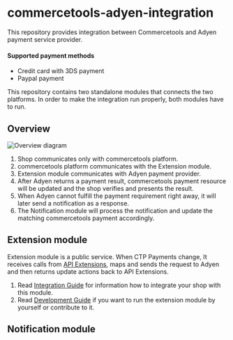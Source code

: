 # commercetools-adyen-integration
This repository provides integration between Commercetools and Adyen payment service provider.

#### Supported payment methods
- Credit card with 3DS payment  
- Paypal payment

This repository contains two standalone modules that connects the two platforms.
In order to make the integration run properly, both modules have to run.

## Overview
![Overview diagram](https://user-images.githubusercontent.com/9251453/56045959-86110d80-5d42-11e9-9c0f-21ce651594e3.png)
1. Shop communicates only with commercetools platform.
1. commercetools platform communicates with the Extension module.
1. Extension module communicates with Adyen payment provider.
1. After Adyen returns a payment result, commercetools payment resource will be updated and the shop verifies and presents the result.
1. When Adyen cannot fulfill the payment requirement right away, it will later send a notification as a response.
1. The Notification module will process the notification and update the matching commercetools payment accordingly.    

## Extension module
Extension module is a public service. When CTP Payments change, It receives calls from 
[API Extensions](https://docs.commercetools.com/http-api-projects-api-extensions),
maps and sends the request to Adyen and then returns update actions back to API Extensions.

1. Read [Integration Guide](./extension/docs/IntegrationGuide.md) for information how to integrate your shop with this module.  
1. Read [Development Guide](./extension/docs/DevelopmentGuide.md) if you want to run the extension module by yourself or contribute to it.

## Notification module  
